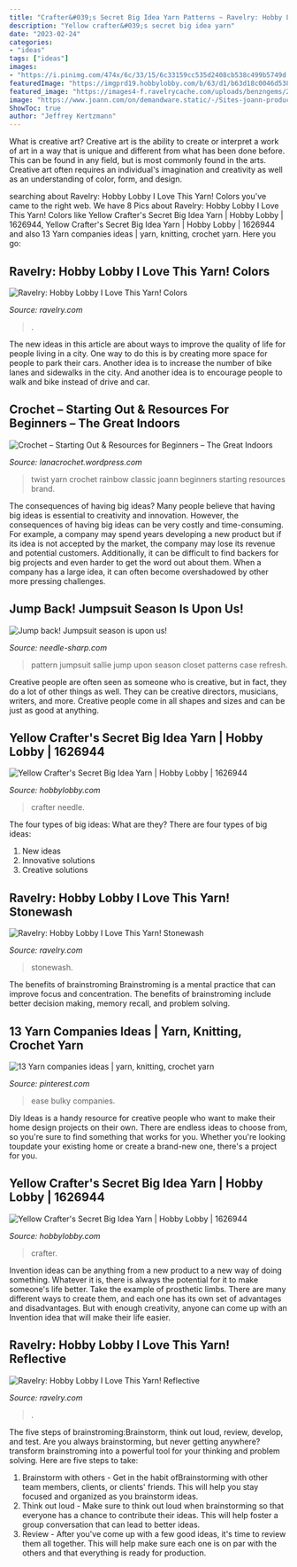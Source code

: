```yaml
---
title: "Crafter&#039;s Secret Big Idea Yarn Patterns ~ Ravelry: Hobby Lobby I Love This Yarn! Stonewash"
description: "Yellow crafter&#039;s secret big idea yarn"
date: "2023-02-24"
categories:
- "ideas"
tags: ["ideas"]
images:
- "https://i.pinimg.com/474x/6c/33/15/6c33159cc535d2408cb538c499b5749d.jpg"
featuredImage: "https://imgprd19.hobbylobby.com/b/63/d1/b63d18c0046d5384a16a31bb1b56a10d77b60eb9/72Wx72H-1626944-a-0319.jpg"
featured_image: "https://images4-f.ravelrycache.com/uploads/benzngems/219352393/DSC_0032_medium2.JPG"
image: "https://www.joann.com/on/demandware.static/-/Sites-joann-product-catalog/default/dwd066e683/images/hi-res/master/zprd_14474563a.jpg"
ShowToc: true
author: "Jeffrey Kertzmann"
---
```



What is creative art?
Creative art is the ability to create or interpret a work of art in a way that is unique and different from what has been done before. This can be found in any field, but is most commonly found in the arts. Creative art often requires an individual's imagination and creativity as well as an understanding of color, form, and design.

	

		
searching about Ravelry: Hobby Lobby I Love This Yarn! Colors you've came to the right web. We have 8 Pics about Ravelry: Hobby Lobby I Love This Yarn! Colors like Yellow Crafter&#039;s Secret Big Idea Yarn | Hobby Lobby | 1626944, Yellow Crafter&#039;s Secret Big Idea Yarn | Hobby Lobby | 1626944 and also 13 Yarn companies ideas | yarn, knitting, crochet yarn. Here you go:
		
    
## Ravelry: Hobby Lobby I Love This Yarn! Colors

<img loading=lazy src="https://images4-f.ravelrycache.com/uploads/benzngems/219352393/DSC_0032_medium2.JPG" onerror="this.onerror=null;this.src='https://tse2.mm.bing.net/th?id=OIP.9pm5CGWZ8hsvIVv5rCU5TwHaGG&amp;pid=15.1';" alt="Ravelry: Hobby Lobby I Love This Yarn! Colors">

_Source: ravelry.com_

>. 

	

The new ideas in this article are about ways to improve the quality of life for people living in a city. One way to do this is by creating more space for people to park their cars. Another idea is to increase the number of bike lanes and sidewalks in the city. And another idea is to encourage people to walk and bike instead of drive and car.

    
## Crochet – Starting Out &amp; Resources For Beginners – The Great Indoors

<img loading=lazy src="https://www.joann.com/on/demandware.static/-/Sites-joann-product-catalog/default/dwd066e683/images/hi-res/master/zprd_14474563a.jpg" onerror="this.onerror=null;this.src='https://tse2.mm.bing.net/th?id=OIP.Y1S_1RC-x0zflpyVSR2WZAHaIZ&amp;pid=15.1';" alt="Crochet – Starting Out &amp; Resources for Beginners – The Great Indoors">

_Source: lanacrochet.wordpress.com_

>twist yarn crochet rainbow classic joann beginners starting resources brand. 

	

The consequences of having big ideas?
Many people believe that having big ideas is essential to creativity and innovation. However, the consequences of having big ideas can be very costly and time-consuming. For example, a company may spend years developing a new product but if its idea is not accepted by the market, the company may lose its revenue and potential customers. Additionally, it can be difficult to find backers for big projects and even harder to get the word out about them. When a company has a large idea, it can often become overshadowed by other more pressing challenges.

    
## Jump Back! Jumpsuit Season Is Upon Us!

<img loading=lazy src="https://cdn.shopify.com/s/files/1/2016/4075/files/Sallie_Jumpsuit_pattern_Culottes_pattern_1280x1280_965ea553-0749-457e-b36a-5225a1ac6199_large.jpg?v=1573836468" onerror="this.onerror=null;this.src='https://tse2.mm.bing.net/th?id=OIP.Ax52QtkY9arpnxDRFUXvDAAAAA&amp;pid=15.1';" alt="Jump back! Jumpsuit season is upon us!">

_Source: needle-sharp.com_

>pattern jumpsuit sallie jump upon season closet patterns case refresh. 

	

Creative people are often seen as someone who is creative, but in fact, they do a lot of other things as well. They can be creative directors, musicians, writers, and more. Creative people come in all shapes and sizes and can be just as good at anything.

    
## Yellow Crafter&#039;s Secret Big Idea Yarn | Hobby Lobby | 1626944

<img loading=lazy src="https://imgprd19.hobbylobby.com/b/62/95/b6295d69a8db531ace32fab1b2370b48ff4b47c5/700Wx700H-1626944-0319.jpg" onerror="this.onerror=null;this.src='https://tse3.mm.bing.net/th?id=OIP.3tLRX-sjAazv6ki0CqFqagHaHa&amp;pid=15.1';" alt="Yellow Crafter&#039;s Secret Big Idea Yarn | Hobby Lobby | 1626944">

_Source: hobbylobby.com_

>crafter needle. 

	

The four types of big ideas: What are they?
There are four types of big ideas: 
1. New ideas 
2. Innovative solutions 
3. Creative solutions 

    
## Ravelry: Hobby Lobby I Love This Yarn! Stonewash

<img loading=lazy src="https://images4-g.ravelrycache.com/uploads/thisAlexisknits/363036679/image_medium2.jpeg" onerror="this.onerror=null;this.src='https://tse1.mm.bing.net/th?id=OIP.RVg77nizDEX0sL5PEVqzzwHaJ4&amp;pid=15.1';" alt="Ravelry: Hobby Lobby I Love This Yarn! Stonewash">

_Source: ravelry.com_

>stonewash. 

	

The benefits of brainstroming
Brainstroming is a mental practice that can improve focus and concentration. The benefits of brainstroming include better decision making, memory recall, and problem solving.

    
## 13 Yarn Companies Ideas | Yarn, Knitting, Crochet Yarn

<img loading=lazy src="https://i.pinimg.com/474x/6c/33/15/6c33159cc535d2408cb538c499b5749d.jpg" onerror="this.onerror=null;this.src='https://tse4.mm.bing.net/th?id=OIP.ToG93SNirDYXsQwZvzMjxgAAAA&amp;pid=15.1';" alt="13 Yarn companies ideas | yarn, knitting, crochet yarn">

_Source: pinterest.com_

>ease bulky companies. 

	

Diy Ideas is a handy resource for creative people who want to make their home design projects on their own. There are endless ideas to choose from, so you're sure to find something that works for you. Whether you're looking toupdate your existing home or create a brand-new one, there's a project for you.

    
## Yellow Crafter&#039;s Secret Big Idea Yarn | Hobby Lobby | 1626944

<img loading=lazy src="https://imgprd19.hobbylobby.com/b/63/d1/b63d18c0046d5384a16a31bb1b56a10d77b60eb9/72Wx72H-1626944-a-0319.jpg" onerror="this.onerror=null;this.src='https://tse4.mm.bing.net/th?id=OIP.YZe6YFkZmiJMU9PKIEDepAAAAA&amp;pid=15.1';" alt="Yellow Crafter&#039;s Secret Big Idea Yarn | Hobby Lobby | 1626944">

_Source: hobbylobby.com_

>crafter. 

	

Invention ideas can be anything from a new product to a new way of doing something. Whatever it is, there is always the potential for it to make someone's life better. Take the example of prosthetic limbs. There are many different ways to create them, and each one has its own set of advantages and disadvantages. But with enough creativity, anyone can come up with an Invention idea that will make their life easier.

    
## Ravelry: Hobby Lobby I Love This Yarn! Reflective

<img loading=lazy src="https://images4-f.ravelrycache.com/uploads/Slave2theRow/345290889/iltyreflective980d_medium2.jpg" onerror="this.onerror=null;this.src='https://tse4.mm.bing.net/th?id=OIP.oHebIWW1gAk4nq4TzN6GTAHaHa&amp;pid=15.1';" alt="Ravelry: Hobby Lobby I Love This Yarn! Reflective">

_Source: ravelry.com_

>. 

	

The five steps of brainstroming:Brainstorm, think out loud, review, develop, and test.
Are you always brainstorming, but never getting anywhere? transform brainstroming into a powerful tool for your thinking and problem solving. Here are five steps to take: 
1. Brainstorm with others - Get in the habit ofBrainstorming with other team members, clients, or clients' friends. This will help you stay focused and organized as you brainstorm ideas. 
2. Think out loud - Make sure to think out loud when brainstorming so that everyone has a chance to contribute their ideas. This will help foster a group conversation that can lead to better ideas. 
3. Review - After you've come up with a few good ideas, it's time to review them all together. This will help make sure each one is on par with the others and that everything is ready for production. 

